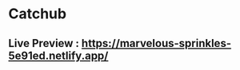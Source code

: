 # Catchub

<h2>Live Preview : <a href="https://marvelous-sprinkles-5e91ed.netlify.app/">https://marvelous-sprinkles-5e91ed.netlify.app/</a></h2>
